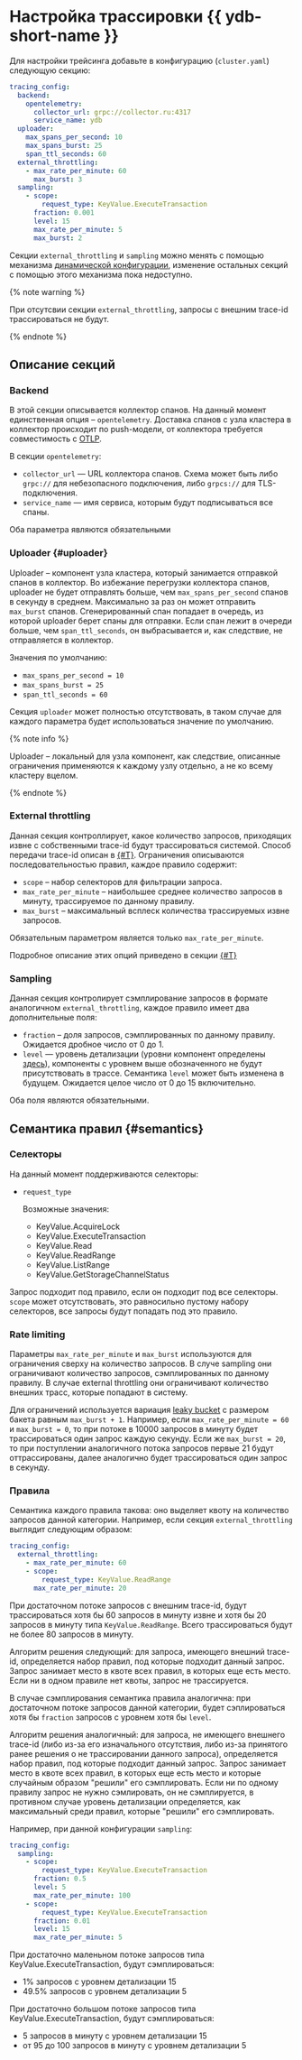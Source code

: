 # Настройка трассировки {{ ydb-short-name }}

Для настройки трейсинга добавьте в конфигурацию (`cluster.yaml`) следующую секцию:

```yaml
tracing_config:
  backend:
    opentelemetry:
      collector_url: grpc://collector.ru:4317
      service_name: ydb
  uploader:
    max_spans_per_second: 10
    max_spans_burst: 25
    span_ttl_seconds: 60
  external_throttling:
    - max_rate_per_minute: 60
      max_burst: 3
  sampling:
    - scope:
        request_type: KeyValue.ExecuteTransaction
      fraction: 0.001
      level: 15
      max_rate_per_minute: 5
      max_burst: 2
```

Секции `external_throttling` и `sampling` можно менять с помощью механизма [динамической конфигурации](../../maintenance/manual/dynamic-config.md), изменение остальных секций с помощью этого механизма пока недоступно.

{% note warning %}

При отсутсвии секции `external_throttling`, запросы с внешним trace-id трассироваться не будут.

{% endnote %}

## Описание секций

### Backend

В этой секции описывается коллектор спанов. На данный момент единственная опция – `opentelemetry`. Доставка спанов с узла кластера в коллектор происходит по push-модели, от коллектора требуется совместимость с [OTLP](https://opentelemetry.io/docs/specs/otlp/).

В секции `opentelemetry`:
* `collector_url` — URL коллектора спанов. Схема может быть либо `grpc://` для небезопасного подключения, либо `grpcs://` для TLS-подключения.
* `service_name` — имя сервиса, которым будут подписываться все спаны.

Оба параметра являются обязательными

### Uploader {#uploader}

Uploader – компонент узла кластера, который занимается отправкой спанов в коллектор. Во избежание перегрузки коллектора спанов, uploader не будет отправлять больше, чем `max_spans_per_second` спанов в секунду в среднем. Максимально за раз он может отправить `max_burst` спанов. Сгенерированный спан попадает в очередь, из которой uploader берет спаны для отправки. Если спан лежит в очереди больше, чем `span_ttl_seconds`, он выбрасывается и, как следствие, не отправляется в коллектор.

Значения по умолчанию:
* `max_spans_per_second = 10`
* `max_spans_burst = 25`
* `span_ttl_seconds = 60`

Секция `uploader` может полностью отсутствовать, в таком случае для каждого параметра будет использоваться значение по умолчанию.

{% note info %}

Uploader – локальный для узла компонент, как следствие, описанные ограничения применяются к каждому узлу отдельно, а не ко всему кластеру вцелом.

{% endnote %}

### External throttling

Данная секция контроллирует, какое количество запросов, приходящих извне с собственными trace-id будут трассироваться системой. Способ передачи trace-id описан в [{#T}](./external-traces.md). Ограничения описываются последовательностью правил, каждое правило содержит:

* `scope` – набор селекторов для фильтрации запроса.
* `max_rate_per_minute` – наибольшее среднее количество запросов в минуту, трассируемое по данному правилу.
* `max_burst` – максимальный всплеск количества трассируемых извне запросов.

Обязательным параметром является только `max_rate_per_minute`.

Подробное описание этих опций приведено в секции [{#T}](./setup.md#semantics)

### Sampling

Данная секция контролирует сэмплирование запросов в формате аналогичном `external_throttling`, каждое правило имеет два дополнительные поля:

* `fraction` – доля запросов, сэмплированных по данному правилу. Ожидается дробное число от 0 до 1.
* `level` — уровень детализации (уровни компонент определены [здесь](https://github.com/ydb-platform/ydb/blob/7f54b7193ead3595490220034854718679991aaa/ydb/library/wilson_ids/wilson.h)), компоненты с уровнем выше обозначенного не будут присутствовать в трассе. Семантика `level` может быть изменена в будущем. Ожидается целое число от 0 до 15 включительно.

Оба поля являются обязательными.

## Семантика правил {#semantics}

### Селекторы

На данный момент поддерживаются селекторы:

* `request_type`
    
    Возможные значения:
    * KeyValue.AcquireLock
    * KeyValue.ExecuteTransaction
    * KeyValue.Read
    * KeyValue.ReadRange
    * KeyValue.ListRange
    * KeyValue.GetStorageChannelStatus

Запрос подходит под правило, если он подходит под все селекторы. `scope` может отсутствовать, это равносильно пустому набору селекторов, все запросы будут попадать под это правило.

### Rate limiting

Параметры `max_rate_per_minute` и `max_burst` используются для ограничения сверху на количество запросов. В случе sampling они ограничивают количество запросов, сэмплированных по данному правилу. В случае external throttling они ограничивают количество внешних трасс, которые попадают в систему.

Для ограничений используется вариация [leaky bucket](https://en.wikipedia.org/wiki/Leaky_bucket) с размером бакета равным `max_burst + 1`. Например, если `max_rate_per_minute = 60` и `max_burst = 0`, то при потоке в 10000 запросов в минуту будет трассироваться один запрос каждую секунду. Если же `max_burst = 20`, то при поступлении аналогичного потока запросов первые 21 будут оттрассированы, далее аналогично будет трассироваться один запрос в секунду.

### Правила

Семантика каждого правила такова: оно выделяет квоту на количество запросов данной категории. Например, если секция `external_throttling` выглядит следующим образом:

```yaml
tracing_config:
  external_throttling:
    - max_rate_per_minute: 60
    - scope:
        request_type: KeyValue.ReadRange
      max_rate_per_minute: 20
```

При достаточном потоке запросов с внешним trace-id, будут трассироваться хотя бы 60 запросов в минуту извне и хотя бы 20 запросов в минуту типа `KeyValue.ReadRange`. Всего трассироваться будут не более 80 запросов в минуту.

Алгоритм решения следующий: для запроса, имеющего внешний trace-id, определяется набор правил, под которые подходит данный запрос. Запрос занимает место в квоте всех правил, в которых еще есть место. Если ни в одном правиле нет квоты, запрос не трассируется.

В случае сэмплирования семантика правила аналогична: при достаточном потоке запросов данной категории, будет сэплироваться хотя бы `fraction` запросов с уровнем хотя бы `level`.

Алгоритм решения аналогичный: для запроса, не имеющего внешнего trace-id (либо из-за его изначального отсутствия, либо из-за принятого ранее решения о не трассировании данного запроса), определяется набор правил, под которые подходит данный запрос. Запрос занимает место в квоте всех правил, в которых еще есть место и которые случайным образом "решили" его сэмплировать. Если ни по одному правилу запрос не нужно сэмлировать, он не сэмплируется, в противном случае уровень детализации определяется, как максимальный среди правил, которые "решили" его сэмплировать.

Например, при данной конфигурации `sampling`:

```yaml
tracing_config:
  sampling:
    - scope:
        request_type: KeyValue.ExecuteTransaction
      fraction: 0.5
      level: 5 
      max_rate_per_minute: 100
    - scope:
        request_type: KeyValue.ExecuteTransaction
      fraction: 0.01
      level: 15
      max_rate_per_minute: 5
```

При достаточно маленьном потоке запросов типа KeyValue.ExecuteTransaction, будут сэмплироваться:

* 1% запросов с уровнем детализации 15
* 49.5% запросов с уровнем детализации 5

При достаточно большом потоке запросов типа KeyValue.ExecuteTransaction, будут сэмплироваться:

* 5 запросов в минуту с уровнем детализации 15
* от 95 до 100 запросов в минуту с уровнем детализации 5
